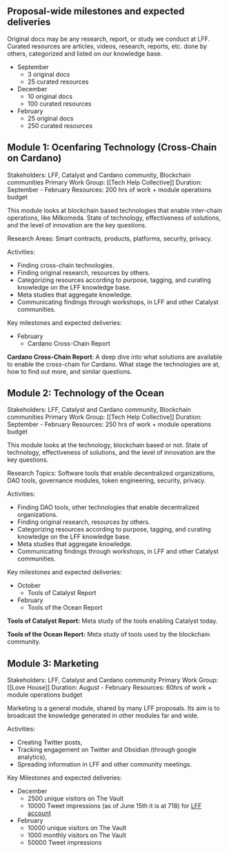 ## Proposal-wide milestones and expected deliveries

  

Original docs may be any research, report, or study we conduct at LFF. Curated resources are articles, videos, research, reports, etc. done by others, categorized and listed on our knowledge base.

  

-   September
	-   3 original docs 
	-   25 curated resources 
-   December
	-   10 original docs
	-   100 curated resources
-   February
	-   25 original docs
	-   250 curated resources 

  

## **Module 1: Ocenfaring Technology (Cross-Chain on Cardano)**

Stakeholders: LFF, Catalyst and Cardano community, Blockchain communities
Primary Work Group: [[Tech Help Collective]]
Duration: September - February
Resources: 200 hrs of work + module operations budget 


This module looks at blockchain based technologies that enable inter-chain operations, like Milkomeda. State of technology, effectiveness of solutions, and the level of innovation are the key questions. 

  

Research Areas: Smart contracts, products, platforms, security, privacy. 

  

Activities:

-   Finding cross-chain technologies.
-   Finding original research, resources by others.
-   Categorizing resources according to purpose, tagging, and curating knowledge on the LFF knowledge base.
-   Meta studies that aggregate knowledge.
-   Communicating findings through workshops, in LFF and other Catalyst communities.

  

Key milestones and expected deliveries:

-   February
	-   Cardano Cross-Chain Report

  

**Cardano Cross-Chain Report**: A deep dive into what solutions are available to enable the cross-chain for Cardano. What stage the technologies are at, how to find out more, and similar questions.

  

## **Module 2: Technology of the Ocean**

Stakeholders: LFF, Catalyst and Cardano community, Blockchain communities
Primary Work Group: [[Tech Help Collective]]
Duration: September - February
Resources: 250 hrs of work + module operations budget 

  

This module looks at the technology, blockchain based or not. State of technology, effectiveness of solutions, and the level of innovation are the key questions.

  

Research Topics: Software tools that enable decentralized organizations, DAO tools, governance modules, token engineering, security, privacy.

  

Activities:

-   Finding DAO tools, other technologies that enable decentralized organizations.
-   Finding original research, resources by others.
-   Categorizing resources according to purpose, tagging, and curating knowledge on the LFF knowledge base.
-   Meta studies that aggregate knowledge.
-   Communicating findings through workshops, in LFF and other Catalyst communities.

  

Key milestones and expected deliveries:

-   October
	-   Tools of Catalyst Report
-   February
	-   Tools of the Ocean Report

  

**Tools of Catalyst Report:** Meta study of the tools enabling Catalyst today. 

**Tools of the Ocean Report:** Meta study of tools used by the blockchain community.

  

## **Module 3: Marketing**

Stakeholders: LFF, Catalyst and Cardano community
Primary Work Group: [[Love House]]
Duration: August - February
Resources: 60hrs of work + module operations budget

  

Marketing is a general module, shared by many LFF proposals. Its aim is to broadcast the knowledge generated in other modules far and wide. 

  

Activities:

-   Creating Twitter posts, 
-   Tracking engagement on Twitter and Obsidian (through google analytics), 
-   Spreading information in LFF and other community meetings. 

  

Key Milestones and expected deliveries:

-   December
	-   2500 unique visitors on The Vault
	-   10000 Tweet impressions (as of June 15th it is at 718) for [LFF account](https://twitter.com/LittleFishDAO)
-   February
	-   10000 unique visitors on The Vault
	-   1000 monthly visitors on The Vault
	-   50000 Tweet impressions